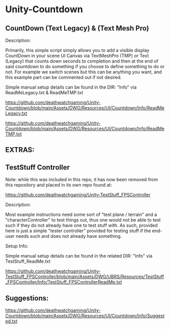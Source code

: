 # Unity-Countdown


CountDown (Text Legacy) & (Text Mesh Pro)
-----------------------------------------

Description:

Primarily, this simple script simply allows you to add a visible display CountDown in your scene UI Canvas via TextMeshPro (TMP) or Text (Legacy) that counts down seconds to completion and then at the end of said countdown to do something if you choose to define something to do or not. For example we switch scenes but this can be anything you want, and this example part can be commented out if not desired. 


 Simple manual setup details can be found in the DIR: "Info" via ReadMeLegacy.txt & ReadMeTMP.txt

 https://github.com/deathwatchgaming/Unity-Countdown/blob/main/Assets/DWG/Resources/UI/Countdown/Info/ReadMeLegacy.txt

 https://github.com/deathwatchgaming/Unity-Countdown/blob/main/Assets/DWG/Resources/UI/Countdown/Info/ReadMeTMP.txt


 EXTRAS:
---------


 TestStuff Controller
-------------------------


 Note: while this was included in this repo, it has now been removed from this repository and placed in its own repo found at:

 https://github.com/deathwatchgaming/Unity-TestStuff_FPSController


Description:

 Most example instructions need some sort of "test plane / terrain" and a "characterController" to test things out, thus one would not be able to test such if they do not already have one to test stuff with. As such, provided here is just a simple 
 "tester controller" provided for testing stuff if the end-user needs such and does not already have something.

Setup Info:

 Simple manual setup details can be found in the related DIR: "Info" via TestStuff_ReadMe.txt

 https://github.com/deathwatchgaming/Unity-TestStuff_FPSController/blob/main/Assets/DWG/UBRS/Resources/TestStuff_FPSController/Info/TestStuff_FPSControllerReadMe.txt

 Suggestions:
--------------

 https://github.com/deathwatchgaming/Unity-Countdown/blob/main/Assets/DWG/Resources/UI/Countdown/Info/Suggested.txt